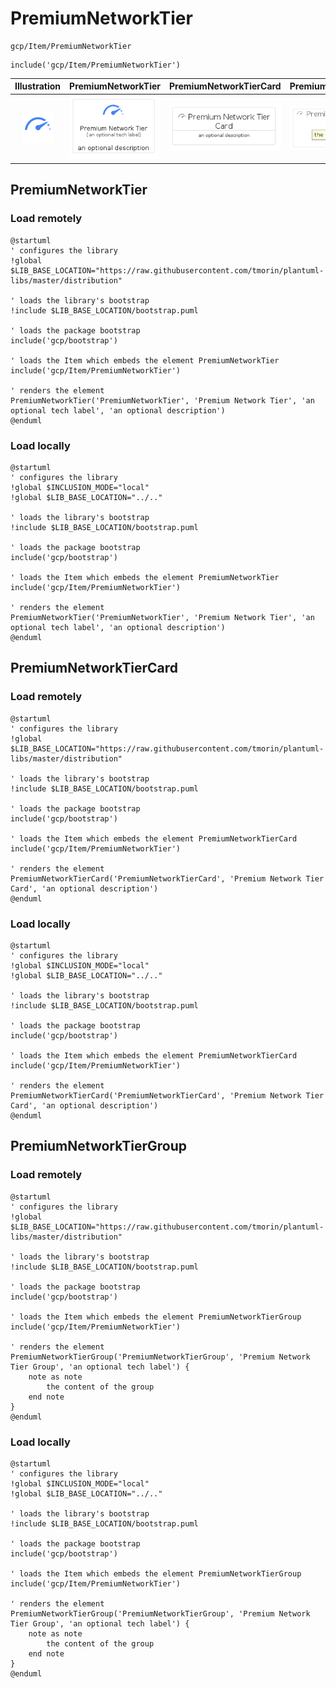 # PremiumNetworkTier


```text
gcp/Item/PremiumNetworkTier
```

```text
include('gcp/Item/PremiumNetworkTier')
```



| Illustration | PremiumNetworkTier | PremiumNetworkTierCard | PremiumNetworkTierGroup |
| :---: | :---: | :---: | :---: |
| ![illustration for Illustration](../../gcp/Item/PremiumNetworkTier.png) | ![illustration for PremiumNetworkTier](../../gcp/Item/PremiumNetworkTier.Local.png) | ![illustration for PremiumNetworkTierCard](../../gcp/Item/PremiumNetworkTierCard.Local.png) | ![illustration for PremiumNetworkTierGroup](../../gcp/Item/PremiumNetworkTierGroup.Local.png) |




## PremiumNetworkTier

### Load remotely
```plantuml
@startuml
' configures the library
!global $LIB_BASE_LOCATION="https://raw.githubusercontent.com/tmorin/plantuml-libs/master/distribution"

' loads the library's bootstrap
!include $LIB_BASE_LOCATION/bootstrap.puml

' loads the package bootstrap
include('gcp/bootstrap')

' loads the Item which embeds the element PremiumNetworkTier
include('gcp/Item/PremiumNetworkTier')

' renders the element
PremiumNetworkTier('PremiumNetworkTier', 'Premium Network Tier', 'an optional tech label', 'an optional description')
@enduml
```

### Load locally
```plantuml
@startuml
' configures the library
!global $INCLUSION_MODE="local"
!global $LIB_BASE_LOCATION="../.."

' loads the library's bootstrap
!include $LIB_BASE_LOCATION/bootstrap.puml

' loads the package bootstrap
include('gcp/bootstrap')

' loads the Item which embeds the element PremiumNetworkTier
include('gcp/Item/PremiumNetworkTier')

' renders the element
PremiumNetworkTier('PremiumNetworkTier', 'Premium Network Tier', 'an optional tech label', 'an optional description')
@enduml
```

## PremiumNetworkTierCard

### Load remotely
```plantuml
@startuml
' configures the library
!global $LIB_BASE_LOCATION="https://raw.githubusercontent.com/tmorin/plantuml-libs/master/distribution"

' loads the library's bootstrap
!include $LIB_BASE_LOCATION/bootstrap.puml

' loads the package bootstrap
include('gcp/bootstrap')

' loads the Item which embeds the element PremiumNetworkTierCard
include('gcp/Item/PremiumNetworkTier')

' renders the element
PremiumNetworkTierCard('PremiumNetworkTierCard', 'Premium Network Tier Card', 'an optional description')
@enduml
```

### Load locally
```plantuml
@startuml
' configures the library
!global $INCLUSION_MODE="local"
!global $LIB_BASE_LOCATION="../.."

' loads the library's bootstrap
!include $LIB_BASE_LOCATION/bootstrap.puml

' loads the package bootstrap
include('gcp/bootstrap')

' loads the Item which embeds the element PremiumNetworkTierCard
include('gcp/Item/PremiumNetworkTier')

' renders the element
PremiumNetworkTierCard('PremiumNetworkTierCard', 'Premium Network Tier Card', 'an optional description')
@enduml
```

## PremiumNetworkTierGroup

### Load remotely
```plantuml
@startuml
' configures the library
!global $LIB_BASE_LOCATION="https://raw.githubusercontent.com/tmorin/plantuml-libs/master/distribution"

' loads the library's bootstrap
!include $LIB_BASE_LOCATION/bootstrap.puml

' loads the package bootstrap
include('gcp/bootstrap')

' loads the Item which embeds the element PremiumNetworkTierGroup
include('gcp/Item/PremiumNetworkTier')

' renders the element
PremiumNetworkTierGroup('PremiumNetworkTierGroup', 'Premium Network Tier Group', 'an optional tech label') {
    note as note
        the content of the group
    end note
}
@enduml
```

### Load locally
```plantuml
@startuml
' configures the library
!global $INCLUSION_MODE="local"
!global $LIB_BASE_LOCATION="../.."

' loads the library's bootstrap
!include $LIB_BASE_LOCATION/bootstrap.puml

' loads the package bootstrap
include('gcp/bootstrap')

' loads the Item which embeds the element PremiumNetworkTierGroup
include('gcp/Item/PremiumNetworkTier')

' renders the element
PremiumNetworkTierGroup('PremiumNetworkTierGroup', 'Premium Network Tier Group', 'an optional tech label') {
    note as note
        the content of the group
    end note
}
@enduml
```

